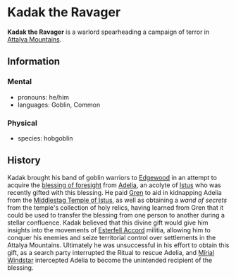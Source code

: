 # Kadak the Ravager

**Kadak the Ravager** is a warlord spearheading a campaign of terror in [Attalya Mountains](../../../ch-1-welcome-to-mote/esterfell/lenya/attalya-mountains/attalya-mountains.md).

## Information

### Mental

- pronouns: he/him
- languages: Goblin, Common

### Physical

- species: hobgoblin

## History

Kadak brought his band of goblin warriors to [Edgewood](../edgewood/edgewood.md) in an attempt to acquire the [blessing of foresight](../../../supernatural-gifts/blessing-of-foresight.md) from [Adelia](../../../organizations/order-of-istus/members/adelia.md), an acolyte of [Istus](../../../pantheon/multiverse-deities/istus.md) who was recently gifted with this blessing. He paid [Gren](../../../organizations/order-of-istus/members/gren.md) to aid in kidnapping Adelia from the [Middlestag Temple of Istus](../edgewood/middlestag-temple-of-istus.md), as well as obtaining a _wand of secrets_ from the temple's collection of holy relics, having learned from Gren that it could be used to transfer the blessing from one person to another during a stellar confluence. Kadak believed that this divine gift would give him insights into the movements of [Esterfell Accord](../esterfell-accord.md) militia, allowing him to conquer his enemies and seize territorial control over settlements in the Attalya Mountains. Ultimately he was unsuccessful in his effort to obtain this gift, as a search party interrupted the Ritual to rescue Adelia, and [Mírial Windstar](../../../organizations/the-commune/members/mirial-windstar.md) intercepted Adelia to become the unintended recipient of the blessing.
